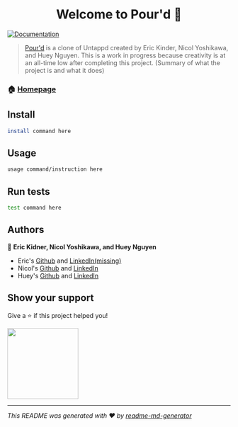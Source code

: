 <h1 align="center">Welcome to Pour'd 👋</h1>
<p>
  <a href="https://github.com/nicolyoshikawa/pour-d/wiki" target="_blank">
    <img alt="Documentation" src="https://img.shields.io/badge/documentation-yes-brightgreen.svg" />
  </a>
</p>

> [Pour'd](https://pourd.onrender.com/) is a clone of Untappd created by Eric Kinder, Nicol Yoshikawa, and Huey Nguyen. This is a work in progress because creativity is at an all-time low after completing this project. (Summary of what the project is and what it does)

### 🏠 [Homepage](https://pourd.onrender.com/home)

## Install

```sh
install command here
```

## Usage

```sh
usage command/instruction here
```

## Run tests

```sh
test command here
```

## Authors

👤 **Eric Kidner, Nicol Yoshikawa, and Huey Nguyen**

* Eric's [Github](https://github.com/etkndr) and [LinkedIn(missing)](https://linkedin.com/in/missing)
* Nicol's [Github](https://github.com/nicolyoshikawa) and [LinkedIn](https://www.linkedin.com/in/nicol-yoshikawa/)
* Huey's [Github](https://github.com/Syndux) and [LinkedIn](https://www.linkedin.com/in/huey-nguyen/)


## Show your support

Give a ⭐️ if this project helped you!

<a href="https://www.patreon.com/test.com">
  <img src="https://c5.patreon.com/external/logo/become_a_patron_button@2x.png" width="160">
</a>

***
_This README was generated with ❤️ by [readme-md-generator](https://github.com/kefranabg/readme-md-generator)_
